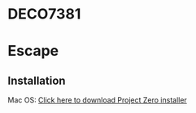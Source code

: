 # DECO7381 
# Escape
## Installation
Mac OS: <a href="https://github.com/trolit/projectZero/releases/download/v0.92/ProjectZero_installer.exe">Click here to download Project Zero installer</a>
</p>
